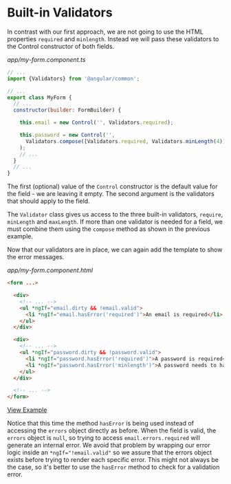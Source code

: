 # Built-in Validators

In contrast with our first approach, we are not going to use the HTML properties `required` and `minlength`. Instead we will pass these validators to the Control constructor of both fields.

_app/my-form.component.ts_
```javascript
// ...
import {Validators} from '@angular/common';

// ...
export class MyForm {
  // ...
  constructor(builder: FormBuilder) {

    this.email = new Control('', Validators.required);

    this.password = new Control('',
      Validators.compose([Validators.required, Validators.minLength(4)])
    );
    // ...
  }
  // ...
}
```

The first (optional) value of the `Control` constructor is the default value for the field - we are leaving it empty. The second argument is the validators that should apply to the field.

The `Validator` class gives us access to the three built-in validators, `require`, `minLength` and `maxLength`. If more than one validator is needed for a field, we must combine them using the `compose` method as shown in the previous example.

Now that our validators are in place, we can again add the template to show the error messages.

_app/my-form.component.html_
```html
<form ...>

  <div>
    <!-- ... -->
    <ul *ngIf="email.dirty && !email.valid">
      <li *ngIf="email.hasError('required')">An email is required</li>
    </ul>
  </div>

  <div>
    <!-- ... -->
    <ul *ngIf="password.dirty && !password.valid">
      <li *ngIf="password.hasError('required')">A password is required</li>
      <li *ngIf="password.hasError('minlength')">A password needs to have at least 4 characters</li>
    </ul>
  </div>

  <!-- ... -->
</form>
```

[View Example](http://plnkr.co/edit/AtW3FrYU3qyNsWtLfUUF?p=preview)

Notice that this time the method `hasError` is being used instead of accessing the `errors` object directly as before. When the field is valid, the `errors` object is `null`, so trying to access `email.errors.required` will generate an internal error. We avoid that problem by wrapping our error logic inside an `*ngIf="!email.valid"` so we assure that the errors object exists before trying to render each specific error. This might not always be the case, so it's better to use the `hasError` method to check for a validation error.
